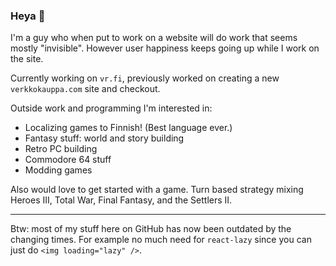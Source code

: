 ### Heya 👋

I'm a guy who when put to work on a website will do work that seems mostly "invisible". However user happiness keeps going up while I work on the site.

Currently working on `vr.fi`, previously worked on creating a new `verkkokauppa.com` site and checkout.

Outside work and programming I'm interested in:

- Localizing games to Finnish! (Best language ever.)
- Fantasy stuff: world and story building
- Retro PC building
- Commodore 64 stuff
- Modding games

Also would love to get started with a game. Turn based strategy mixing Heroes III, Total War, Final Fantasy, and the Settlers II.

----

Btw: most of my stuff here on GitHub has now been outdated by the changing times. For example no much need for `react-lazy` since you can just do `<img loading="lazy" />`.
